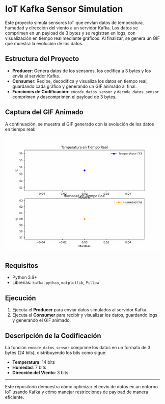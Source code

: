 # IoT Kafka Sensor Simulation

Este proyecto simula sensores IoT que envían datos de temperatura, humedad y dirección del viento a un servidor Kafka. Los datos se comprimen en un payload de 3 bytes y se registran en logs, con visualización en tiempo real mediante gráficos. Al finalizar, se genera un GIF que muestra la evolución de los datos.

## Estructura del Proyecto

- **Producer**: Genera datos de los sensores, los codifica a 3 bytes y los envía al servidor Kafka.
- **Consumer**: Recibe, decodifica y visualiza los datos en tiempo real, guardando cada gráfico y generando un GIF animado al final.
- **Funciones de Codificación**: `encode_datos_sensor` y `decode_datos_sensor` comprimen y descomprimen el payload de 3 bytes.

## Captura del GIF Animado

A continuación, se muestra el GIF generado con la evolución de los datos en tiempo real:

![Gráfico Animado de Sensores](grafico_animado.gif)

## Requisitos

- Python 3.6+
- Librerías: `kafka-python`, `matplotlib`, `Pillow`

## Ejecución

1. Ejecuta el **Producer** para enviar datos simulados al servidor Kafka.
2. Ejecuta el **Consumer** para recibir y visualizar los datos, guardando logs y generando el GIF animado.

## Descripción de la Codificación

La función `encode_datos_sensor` comprime los datos en un formato de 3 bytes (24 bits), distribuyendo los bits como sigue:
- **Temperatura**: 14 bits
- **Humedad**: 7 bits
- **Dirección del Viento**: 3 bits

---

Este repositorio demuestra cómo optimizar el envío de datos en un entorno IoT usando Kafka y cómo manejar restricciones de payload de manera eficiente.
